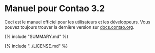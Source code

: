 # Manuel pour Contao 3.2

Ceci est le manuel officiel pour les utilisateurs et les développeurs. Vous
pouvez toujours trouver la dernière version sur [docs.contao.org](https://docs.contao.org/).


{% include "SUMMARY.md" %}

{% include "../LICENSE.md" %}
